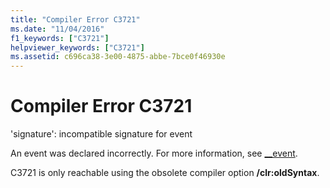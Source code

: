 ```yaml
---
title: "Compiler Error C3721"
ms.date: "11/04/2016"
f1_keywords: ["C3721"]
helpviewer_keywords: ["C3721"]
ms.assetid: c696ca38-3e00-4875-abbe-7bce0f46930e
---
```

# Compiler Error C3721

'signature': incompatible signature for event

An event was declared incorrectly. For more information, see [__event](../../cpp/event.md).

C3721 is only reachable using the obsolete compiler option **/clr:oldSyntax**.
